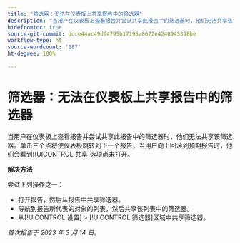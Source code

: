 ```yaml
---
title: "筛选器：无法在仪表板上共享报告中的筛选器"
description: "当用户在仪表板上查看报告并尝试共享此报告中的筛选器时，他们无法共享该筛选器。单击三个点将使仪表板跳转到下一个报告，当用户向上回滚到预期报告时，他们会看到“共享”选项尚未打开。"
hidefromtoc: true
source-git-commit: ddce44ac49df4795b17195a8672e4240945398be
workflow-type: ht
source-wordcount: '187'
ht-degree: 100%

---
```



# 筛选器：无法在仪表板上共享报告中的筛选器

当用户在仪表板上查看报告并尝试共享此报告中的筛选器时，他们无法共享该筛选器。单击三个点将使仪表板跳转到下一个报告，当用户向上回滚到预期报告时，他们会看到[!UICONTROL 共享]选项尚未打开。

**解决方法**

尝试下列操作之一：

* 打开报告，然后从报告中共享筛选器。
* 导航到报告所代表的对象的列表，然后共享该列表中的筛选器。
* 从[!UICONTROL 设置] > [!UICONTROL 筛选器]区域中共享筛选器。

_首次报告于 2023 年 3 月 14 日。_

